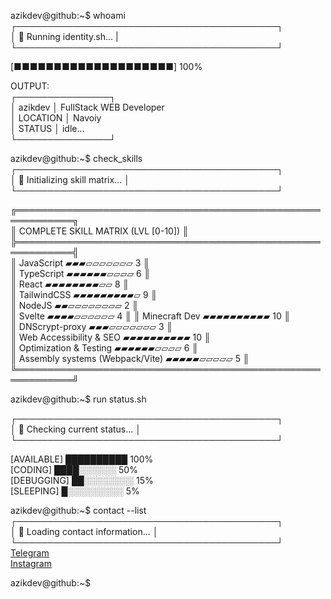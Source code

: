 azikdev@github:~$ whoami  
┌──────────────────────────────────────────┐  
│ 🔵 Running identity.sh... |  
└──────────────────────────────────────────┘

[■■■■■■■■■■■■■■■■■■■■] 100%

OUTPUT:  
┌───────────────┐  
│ azikdev │ FullStack WEB Developer  
│ LOCATION │ Navoiy  
│ STATUS │ idle...  
└───────────────┘

azikdev@github:~$ check_skills    
┌──────────────────────────────────────────┐      
│ 🔵 Initializing skill matrix...          │    
└──────────────────────────────────────────┘    

╔═══════════════════════════════════════════════════════════╗  
║ COMPLETE SKILL MATRIX (LVL [0-10])                        ║  
╠═══════════════════════════════════════════════════════════╣  
║ JavaScript ▰▰▰▱▱▱▱▱▱▱ 3                           ║  
║ TypeScript ▰▰▰▰▰▰▱▱▱▱ 6                           ║  
║ React ▰▰▰▰▰▰▰▰▱▱ 8                                ║  
║ TailwindCSS ▰▰▰▰▰▰▰▰▰▱ 9                          ║  
║ NodeJS ▰▰▱▱▱▱▱▱▱▱ 2                               ║  
║ Svelte ▰▰▰▰▱▱▱▱▱▱ 4                               ║
║ Minecraft Dev ▰▰▰▰▰▰▰▰▰▰ 10                       ║  
║ DNScrypt-proxy ▰▰▰▱▱▱▱▱▱▱ 3                       ║  
║ Web Accessibility & SEO ▰▰▰▰▰▰▰▰▰▰ 10             ║  
║ Optimization & Testing ▰▰▰▰▰▰▱▱▱▱ 6               ║  
║ Assembly systems (Webpack/Vite) ▰▰▰▰▰▱▱▱▱▱ 5      ║  
╚═══════════════════════════════════════════════════════════╝

azikdev@github:~$ run status.sh   

┌──────────────────────────────────────────┐  
│ 🔵 Checking current status... │  
└──────────────────────────────────────────┘

[AVAILABLE] ██████████ 100%  
[CODING] ████░░░░░░ 50%  
[DEBUGGING] ██░░░░░░░░ 15%  
[SLEEPING] █░░░░░░░░░ 5%

azikdev@github:~$ contact --list  
┌──────────────────────────────────────────┐  
│ 🔵 Loading contact information... │  
└──────────────────────────────────────────┘  
[Telegram](https://t.me/azikdev02)  
[Instagram](https://www.instagram.com/_azik__bro_/)

azikdev@github:~$
